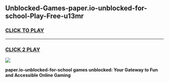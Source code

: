 
## Unblocked-Games-paper.io-unblocked-for-school-Play-Free-u13mr
<h3>
<a href="https://premium76.site?title=paper.io-unblocked-for-school&ref=18A1">CLICK TO PLAY</a></h3>
<hr>

<h3>
<a href="https://premium76.site?title=paper.io-unblocked-for-school&ref=18A1">CLICK 2 PLAY</a>
  
</h3>

<a href="https://premium76.site?title=paper.io-unblocked-for-school&ref=18A1"><img src="https://clearcache.store/games.png"></a>


**paper.io-unblocked-for-school games unblocked: Your Gateway to Fun and Accessible Online Gaming**
